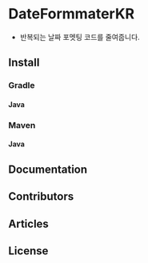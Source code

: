 # DateFormmaterKR
- 반복되는 날짜 포멧팅 코드를 줄여줍니다.

## Install

### Gradle

#### Java


### Maven

#### Java


## Documentation

## Contributors

## Articles

## License
